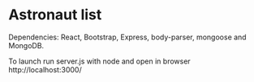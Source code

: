 # Astronaut list

Dependencies: React, Bootstrap, Express, body-parser, mongoose and MongoDB.

To launch run server.js with node and open in browser http://localhost:3000/
